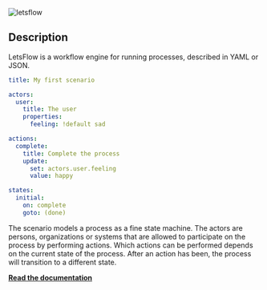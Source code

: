 ![letsflow](https://github.com/letsflow/workflow-engine/assets/100821/3852a14e-90f8-4f8f-a334-09516f43bbc1)

## Description

LetsFlow is a workflow engine for running processes, described in YAML or JSON.

```yaml
title: My first scenario

actors:
  user:
    title: The user
    properties:
      feeling: !default sad

actions:
  complete:
    title: Complete the process
    update:
      set: actors.user.feeling
      value: happy

states:
  initial:
    on: complete
    goto: (done)
```

The scenario models a process as a fine state machine. The actors are persons, organizations or systems that are allowed to participate on the process by performing actions. Which actions can be performed depends on the current state of the process. After an action has been, the process will transition to a different state.

**[Read the documentation](https://www.letsflow.io/)**

